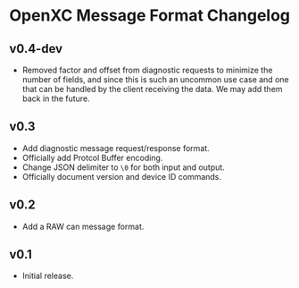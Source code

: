 # OpenXC Message Format Changelog

## v0.4-dev

* Removed factor and offset from diagnostic requests to minimize the number of
  fields, and since this is such an uncommon use case and one that can be
  handled by the client receiving the data. We may add them back in the future.

## v0.3

* Add diagnostic message request/response format.
* Officially add Protcol Buffer encoding.
* Change JSON delimiter to ```\0``` for both input and output.
* Officially document version and device ID commands.

## v0.2

* Add a RAW can message format.

## v0.1

* Initial release.
